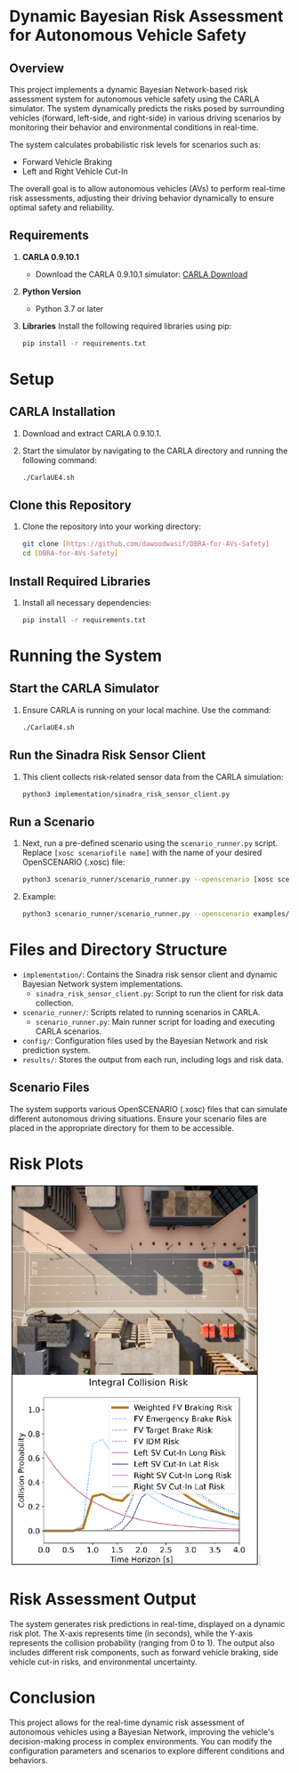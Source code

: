 # Dynamic Bayesian Risk Assessment for Autonomous Vehicle Safety

## Overview

This project implements a dynamic Bayesian Network-based risk assessment system for autonomous vehicle safety using the CARLA simulator. The system dynamically predicts the risks posed by surrounding vehicles (forward, left-side, and right-side) in various driving scenarios by monitoring their behavior and environmental conditions in real-time.

The system calculates probabilistic risk levels for scenarios such as:
- Forward Vehicle Braking
- Left and Right Vehicle Cut-In

The overall goal is to allow autonomous vehicles (AVs) to perform real-time risk assessments, adjusting their driving behavior dynamically to ensure optimal safety and reliability.

## Requirements

1. **CARLA 0.9.10.1** 
   - Download the CARLA 0.9.10.1 simulator: [CARLA Download](https://github.com/carla-simulator/carla/releases/tag/0.9.10.1)
   
2. **Python Version**
   - Python 3.7 or later

3. **Libraries**
   Install the following required libraries using pip:
   ```bash
   pip install -r requirements.txt


# Setup

## CARLA Installation

1. Download and extract CARLA 0.9.10.1.
2. Start the simulator by navigating to the CARLA directory and running the following command:

   ```bash
   ./CarlaUE4.sh
   ```

## Clone this Repository

1. Clone the repository into your working directory:

   ```bash
   git clone [https://github.com/dawoodwasif/DBRA-for-AVs-Safety]
   cd [DBRA-for-AVs-Safety]
   ```

## Install Required Libraries

1. Install all necessary dependencies:

   ```bash
   pip install -r requirements.txt
   ```

# Running the System

## Start the CARLA Simulator

1. Ensure CARLA is running on your local machine. Use the command:

   ```bash
   ./CarlaUE4.sh
   ```

## Run the Sinadra Risk Sensor Client

1. This client collects risk-related sensor data from the CARLA simulation:

   ```bash
   python3 implementation/sinadra_risk_sensor_client.py
   ```

## Run a Scenario

1. Next, run a pre-defined scenario using the `scenario_runner.py` script. Replace `[xosc scenariofile name]` with the name of your desired OpenSCENARIO (.xosc) file:

   ```bash
   python3 scenario_runner/scenario_runner.py --openscenario [xosc scenariofile name]
   ```

2. Example:

   ```bash
   python3 scenario_runner/scenario_runner.py --openscenario examples/Town03_CrossingPedestrians.xosc
   ```

# Files and Directory Structure

- `implementation/`: Contains the Sinadra risk sensor client and dynamic Bayesian Network system implementations.
  - `sinadra_risk_sensor_client.py`: Script to run the client for risk data collection.
- `scenario_runner/`: Scripts related to running scenarios in CARLA.
  - `scenario_runner.py`: Main runner script for loading and executing CARLA scenarios.
- `config/`: Configuration files used by the Bayesian Network and risk prediction system.
- `results/`: Stores the output from each run, including logs and risk data.

## Scenario Files

The system supports various OpenSCENARIO (.xosc) files that can simulate different autonomous driving situations. Ensure your scenario files are placed in the appropriate directory for them to be accessible.

# Risk Plots
![Sample risk plot for vehicle in front and on left](assets/sample.png)

# Risk Assessment Output

The system generates risk predictions in real-time, displayed on a dynamic risk plot. The X-axis represents time (in seconds), while the Y-axis represents the collision probability (ranging from 0 to 1). The output also includes different risk components, such as forward vehicle braking, side vehicle cut-in risks, and environmental uncertainty.

# Conclusion

This project allows for the real-time dynamic risk assessment of autonomous vehicles using a Bayesian Network, improving the vehicle's decision-making process in complex environments. You can modify the configuration parameters and scenarios to explore different conditions and behaviors.
